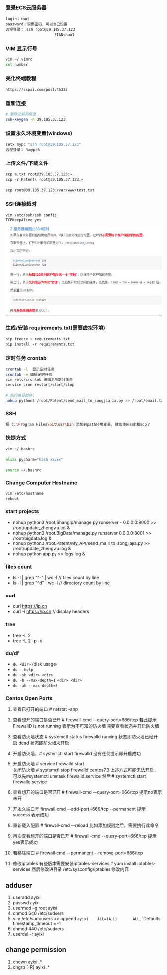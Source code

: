 ### 登录ECS云服务器

```sh
login：root
password：实例密码，可以自己设置
远程登录： ssh root@39.105.37.123
  	                  NIANshao1
```

### VIM 显示行号

```sh
vim ~/.vimrc
set number
```



### 美化终端教程

```sh
https://sspai.com/post/45332
```

### 重新连接

```sh
# 删除之前的信息 
ssh-keygen -R 39.105.37.123
```


### 设置永久环境变量(windows)

```sh
setx mypc "ssh root@39.105.37.123"
远程登录： %mypc%
```



### 上传文件/下载文件

```sh
scp a.txt root@39.105.37.123:~
scp -r Patent\ root@39.105.37.123:~ 

scp root@39.105.37.123:/var/www/test.txt
```



### SSH连接超时

```sh
vim /etc/ssh/ssh_config
TCPKeepAlive yes
```

![1567670888529](images/1567670888529.png)



### 生成/安装 requirements.txt(需要虚拟环境)

```sh
pip freeze > requirements.txt
pip install -r requirements.txt
```



### 定时任务 crontab

```sh
crontab -l  显示定时任务
crontab -e 编辑定时任务
vim /etc/crontab 编辑全局定时任务
service cron restart/start/stop

# 执行每日邮件:
nohup python3 /root/Patent/send_mail_to_songjiajia.py >> /root/email.txt &
```



### SSH

```sh
把 C:\Program Files\Git\usr\bin 添加到path环境变量, 就能使用ssh和scp了
```



### 快捷方式

```sh
vim ~/.bashrc

alias pycharm="bash xx/xx"

source ~/.bashrc
```

### Change Computer Hostname
```sh
vim /etc/hostname
reboot
```

### start projects
- nohup python3 /root/ShangIp/manage.py runserver - 0.0.0.0:8000 >> /root/update_zhengwu.txt &
- nohup python3 /root/BigData/manage.py runserver 0.0.0.0:8001 >> /root/bigdata.log &
- nohup python3 /root/Patent/My_API/send_ma
il_to_songjiajia.py >> /root/update_zhengwu.log &
- nohup python app.py >> logs.log &

### files count 
- ls -l | grep "^-" | wc -l  // files count by line
- ls -l | grep "^d" | wc -l  // directory count by line

### curl
- curl https://ip.cn
- curl -i https://ip.cn  // display headers

### tree
- tree -L 2	
- tree -L 2 -p -d 

### du/df
- `du <dir>` (disk usage)
- `du --help`
- `du -sh <dir> <dir>`
- `du -h --max-depth=1 <dir> <dir>`
- `du -ah --max-depth=2`

### Centos Open Ports
1. 查看已打开的端口  # netstat -anp
2. 查看想开的端口是否已开 # firewall-cmd --query-port=666/tcp
若此提示 FirewallD is not running 
表示为不可知的防火墙 需要查看状态并开启防火墙

3. 查看防火墙状态  # systemctl status firewalld
running 状态即防火墙已经开启
dead 状态即防火墙未开启
4. 开启防火墙，# systemctl start firewalld  没有任何提示即开启成功
5. 开启防火墙 # service firewalld start  
关闭防火墙 # systemctl stop firewalld
centos7.3 上述方式可能无法开启，可以先#systemctl unmask firewalld.service 然后 # systemctl start firewalld.service

6. 查看想开的端口是否已开 # firewall-cmd --query-port=666/tcp    提示no表示未开
7. 开永久端口号 firewall-cmd --add-port=666/tcp --permanent   提示    success 表示成功
8. 重新载入配置  # firewall-cmd --reload    比如添加规则之后，需要执行此命令
9. 再次查看想开的端口是否已开  # firewall-cmd --query-port=666/tcp  提示yes表示成功
10. 若移除端口 # firewall-cmd --permanent --remove-port=666/tcp

11. 修改iptables  有些版本需要安装iptables-services # yum install iptables-services 然后修改进目录 /etc/sysconfig/iptables   修改内容


## adduser
1. useradd ayixi
2. passwd ayixi
3. usermod –g root ayixi
4. chmod 640 /etc/sudoers
5. vim /etc/sudousers >> append `ayixi    ALL=(ALL)       ALL`, `Defaults    timestamp_timeout = -1
6. chmod 440 /etc/sudoers
7. userdel -r ayixi
   

## change permission
1. chown ayixi .*
2. chgrp [-R] ayixi .*

